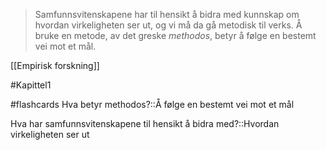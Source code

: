> Samfunnsvitenskapene har til hensikt å bidra med kunnskap om hvordan virkeligheten ser ut, og vi må da gå metodisk til verks. Å bruke en metode, av det greske _methodos_, betyr å følge en bestemt vei mot et mål.

[[Empirisk forskning]]


#Kapittel1


#flashcards
Hva betyr methodos?::Å følge en bestemt vei mot et mål
<!--SR:!2025-03-01,20,250-->
Hva har samfunnsvitenskapene til hensikt å bidra med?::Hvordan virkeligheten ser ut
<!--SR:!2025-05-07,30,230-->
